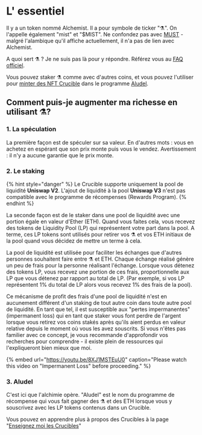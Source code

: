 # L' essentiel

Il y a un token nommé Alchemist. Il a pour symbole de ticker "⚗️". On l'appelle également "mist" et "$MIST".  Ne confondez pas avec [MUST](https://www.coingecko.com/en/coins/must) - malgré l'alambique qu'il affiche actuellement, il n'a pas de lien avec Alchemist.

A quoi sert ⚗️ ? Je ne suis pas là pour y répondre. Référez vous au [FAQ officiel](faq.md).

Vous pouvez staker  ⚗️ comme avec d'autres coins, et vous pouvez l'utiliser pour [minter des NFT Crucible](crucible/teach-me-about-crucibles.md) dans le programme [Aludel](the-basic-outline.md#3-aludel).

## Comment puis-je augmenter ma richesse en utilisant ⚗️?

### 1. La spéculation

La première façon est de spéculer sur sa valeur. En d'autres mots : vous en achetez en espérant que son prix monte puis vous le vendez. Avertissement : il n'y a aucune garantie que le prix monte.

### 2. Le staking

{% hint style="danger" %}
Le Crucible supporte uniquement la pool de liquidité **Uniswap V2**. L'ajout de liquidité à la pool **Uniswap V3** n'est pas compatible avec le programme de récompenses \(Rewards Program\).
{% endhint %}

La seconde façon est de le staker dans une pool de liquidité avec une portion égale en valeur d'Ether \(ETH\). Quand vous faites cela, vous recevez des tokens de Liquidity Pool \(LP\) qui représentent votre part dans la pool. A terme, ces LP tokens sont utilisés pour retirer vos ⚗️ et vos ETH initiaux de la pool quand vous décidez de mettre un terme à cela.

La pool de liquidité est utilisée pour faciliter les échanges que d'autres personnes souhaitent faire entre ⚗️ et ETH. Chaque échange réalisé génère un peu de frais pour la personne réalisant l'échange. Lorsque vous détenez des tokens LP, vous recevez une portion de ces frais, proportionnelle aux LP que vous détenez par rapport au total de LP. \(Par exemple, si vos LP représentent 1% du total de LP alors vous recevez 1% des frais de la pool\).

Ce mécanisme de profit des frais d'une pool de liquidité n'est en aucunement différent d'un staking de tout autre coin dans toute autre pool de liquidité. En tant que tel, il est susceptible aux "pertes impermanentes" \(impermanent loss\) qui en tant que staker vous font perdre de l'argent lorsque vous retirez vos coins stakés après qu'ils aient perdus en valeur relative depuis le moment où vous les avez souscrits. Si vous n'êtes pas familier avec ce concept, je vous recommande d'approfondir vos recherches pour comprendre - il existe plein de ressources qui l'expliqueront bien mieux que moi.

{% embed url="https://youtu.be/8XJ1MSTEuU0" caption="Please watch this video on \"Impermanent Loss\" before proceeding." %}

### 3. Aludel

C'est ici que l'alchimie opère. "Aludel" est le nom du programme de récompense qui vous fait gagner des ⚗️ et des ETH lorsque vous y souscrivez avec les LP tokens contenus dans un Crucible.

Vous pouvez en apprendre plus à propos des Crucibles à la page "[Enseignez moi les Crucibles](crucible/teach-me-about-crucibles.md)"

